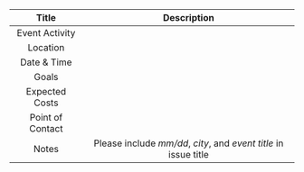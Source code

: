 |Title|Description |
|:---:|:---:|
|Event Activity|   |
|Location|   |
|Date & Time|   |
|Goals|  | 
|Expected Costs|  |
|Point of Contact| |
|Notes |Please include *mm/dd*, *city*, and *event title* in issue title | 
